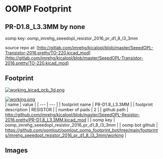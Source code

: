 # OOMP Footprint  
## PR-D1.8_L3.3MM  by none  
  
oomp key: oomp_imrehg_seeedopl_resistor_2016_pr_d1_8_l3_3mm  
  
source repo at: [http://gitlab.com/imrehg/kicalopl/blob/master/SeeedOPL-Transistor-2016.pretty/TO-220.kicad_mod](http://gitlab.com/imrehg/kicalopl/blob/master/SeeedOPL-Transistor-2016.pretty/TO-220.kicad_mod)  
## Footprint  
  
[![working_kicad_pcb_3d.png](working_kicad_pcb_3d_600.png)](working_kicad_pcb_3d.png)  
  
[![working.png](working_600.png)](working.png)  
| name | value | 
| --- | --- | 
| footprint name | PR-D1.8_L3.3MM | 
| footprint description | RESISTOR | 
| number of pads | 2 | 
| github path | http://github.com/imrehg/kicalopl/blob/master/SeeedOPL-Resistor-2016.pretty/PR-D1.8_L3.3MM.kicad_mod | 
| oomp key | oomp_imrehg_seeedopl_resistor_2016_pr_d1_8_l3_3mm | 
| oomp bot github | https://github.com/oomlout/oomlout_oomp_footprint_bot/tree/main/footprints/imrehg_seeedopl_resistor_2016_pr_d1_8_l3_3mm/working | 
## Images  
